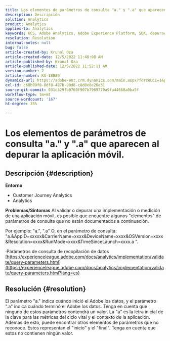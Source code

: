 ```yaml
---
title: Los elementos de parámetros de consulta "a." y ".a" que aparecen al depurar la aplicación móvil.
description: Descripción
solution: Analytics
product: Analytics
applies-to: Analytics
keywords: KCS, Adobe Analytics, Adobe Experience Platform, SDK, depuración, parámetros de consulta
resolution: Resolution
internal-notes: null
bug: false
article-created-by: Krunal Oza
article-created-date: 12/5/2022 11:48:08 AM
article-published-by: Krunal Oza
article-published-date: 12/5/2022 11:52:11 AM
version-number: 2
article-number: KA-18080
dynamics-url: https://adobe-ent.crm.dynamics.com/main.aspx?forceUCI=1&pagetype=entityrecord&etn=knowledgearticle&id=109571ad-9274-ed11-81aa-6045bd006c82
exl-id: c60b09f8-8df8-487b-90d6-c8d8e8e26e31
source-git-commit: 031c329fb0760f907b7969770a9fa44668a0ba5f
workflow-type: tm+mt
source-wordcount: '167'
ht-degree: 35%

---
```


# Los elementos de parámetros de consulta &quot;a.&quot; y &quot;.a&quot; que aparecen al depurar la aplicación móvil.

## Descripción {#description}

<b>Entorno</b>
- Customer Journey Analytics
- Analytics



<b>Problemas/Síntomas</b>
Al validar o depurar una implementación o medición de una aplicación móvil, es posible que encuentre algunos &quot;elementos&quot; de parámetros de consulta que no están documentados a continuación.

Por ejemplo: &quot;a.&quot;, &quot;.a&quot; O, en el parámetro de consulta: &quot;a.&amp;AppID=xxxxx&amp;CarrierName=xxxx&amp;DeviceName=xxxx&amp;OSVersion=xxxx&amp;Resolution=xxxx&amp;RunMode=xxxx&amp;TimeSinceLaunch=xxxx.a &quot;.

·Parámetros de consulta de recopilación de datos
[https://experienceleague.adobe.com/docs/analytics/implementation/validate/query-parameters.html](https://experienceleague.adobe.com/docs/analytics/implementation/validate/query-parameters.html?lang=es)




## Resolución {#resolution}


El parámetro &quot;a.&quot; indica cuándo inició el Adobe los datos, y el parámetro &quot;.a&quot; indica cuándo terminó el Adobe los datos. Tenga en cuenta que ninguno de estos parámetros contendrá un valor. La &quot;a&quot; es la letra inicial de la clave para las métricas del ciclo vital y el contexto de la aplicación. Además de esto, puede encontrar otros elementos de parámetros que no reconoce. Estos representan el &quot;inicio&quot; y el &quot;final&quot;. Tenga en cuenta que estos no contienen ningún valor.
